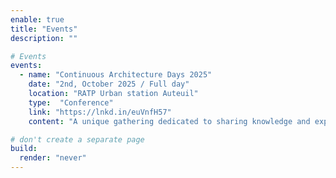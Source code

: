 ```yaml
---
enable: true
title: "Events"
description: ""

# Events
events: 
  - name: "Continuous Architecture Days 2025"
    date: "2nd, October 2025 / Full day"
    location: "RATP Urban station Auteuil"
    type:  "Conference"
    link: "https://lnkd.in/euVnfH57"
    content: "A unique gathering dedicated to sharing knowledge and experiences in architecture. This edition will highlight how architecture contributes to organizational performance, the key factors for success in business architecture, and the role of Continuous Architecture in current trends. It will also address the challenges faced by architects, the impact of generative AI and agent-based approaches on the profession, and the growing adoption of a true Continuous Architecture culture."

# don't create a separate page
build:
  render: "never"
---
```

